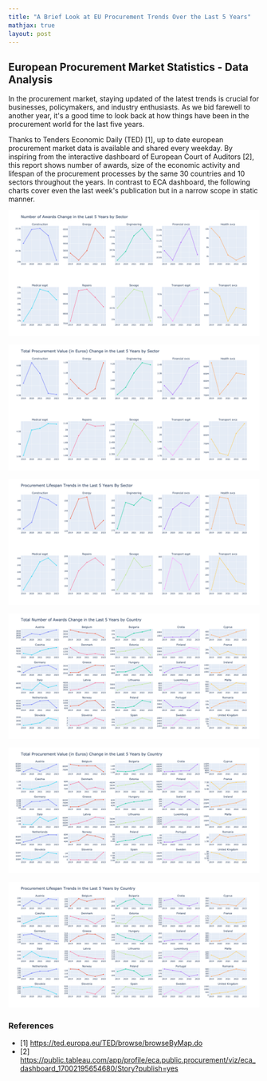 ```yaml
---
title: "A Brief Look at EU Procurement Trends Over the Last 5 Years"
mathjax: true
layout: post
---
```



## European Procurement Market Statistics - Data Analysis


In the procurement market, staying updated of the latest trends is crucial for businesses, policymakers, and industry enthusiasts. As we bid farewell to another year, it's a good time to look back at how things have been in the procurement world for the last five years.

Thanks to Tenders Economic Daily (TED) [1], up to date european procurement market data is available and shared every weekday. By inspiring from the interactive dashboard of European Court of Auditors [2], this report shows number of awards, size of the economic activity and lifespan of the procurement processes by the same 30 countries and 10 sectors throughout the years. In contrast to ECA dashboard, the following charts cover even the last week's publication but in a narrow scope in static manner.


![Photo](../assets/images/cpv_id.png)

![Photo](../assets/images/cpv_value.png)

![Photo](../assets/images/cpv_life.png)

![Photo](../assets/images/iso_id.png)

![Photo](../assets/images/iso_value.png)

![Photo](../assets/images/iso_life.png)


### References
- [1] https://ted.europa.eu/TED/browse/browseByMap.do
- [2] https://public.tableau.com/app/profile/eca.public.procurement/viz/eca_dashboard_17002195654680/Story?publish=yes
